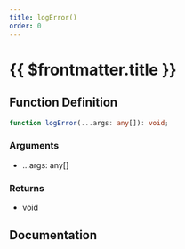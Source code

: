 ```yaml
---
title: logError()
order: 0
---
```


# {{ $frontmatter.title }}

## Function Definition

```ts
function logError(...args: any[]): void;
```

### Arguments

* ...args: any[]

### Returns

* void

## Documentation

<!--@include: ./parts/logError.md-->
